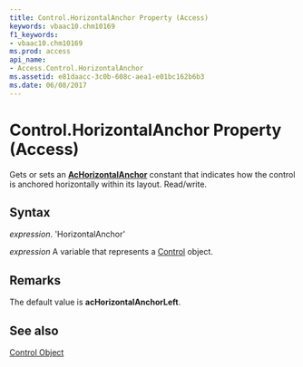 ```yaml
---
title: Control.HorizontalAnchor Property (Access)
keywords: vbaac10.chm10169
f1_keywords:
- vbaac10.chm10169
ms.prod: access
api_name:
- Access.Control.HorizontalAnchor
ms.assetid: e81daacc-3c0b-608c-aea1-e01bc162b6b3
ms.date: 06/08/2017
---
```



# Control.HorizontalAnchor Property (Access)

Gets or sets an  **[AcHorizontalAnchor](Access.AcHorizontalAnchor.md)** constant that indicates how the control is anchored horizontally within its layout. Read/write.


## Syntax

 _expression_. 'HorizontalAnchor'

 _expression_ A variable that represents a [Control](./Access.Control.md) object.


## Remarks

The default value is  **acHorizontalAnchorLeft**.


## See also


[Control Object](Access.Control.md)

